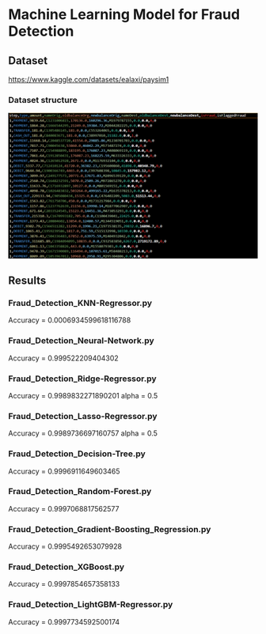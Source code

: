 # Machine Learning Model for Fraud Detection

## Dataset

https://www.kaggle.com/datasets/ealaxi/paysim1

### Dataset structure
![dataset structure](https://github.com/404fafnir/Fraud_Detection_ML/blob/main/img/Dataset_img.png)

## Results

### Fraud_Detection_KNN-Regressor.py
 Accuracy = 0.0006934599618116788 

### Fraud_Detection_Neural-Network.py
 Accuracy = 0.999522209404302

### Fraud_Detection_Ridge-Regressor.py
 Accuracy = 0.9989832271890201
 alpha = 0.5

### Fraud_Detection_Lasso-Regressor.py
 Accuracy = 0.9989736697160757
 alpha = 0.5

### Fraud_Detection_Decision-Tree.py
 Accuracy = 0.9996911649603465

### Fraud_Detection_Random-Forest.py
 Accuracy = 0.9997068817562577

### Fraud_Detection_Gradient-Boosting_Regression.py
 Accuracy = 0.9995492653079928

### Fraud_Detection_XGBoost.py
 Accuracy = 0.9997854657358133

### Fraud_Detection_LightGBM-Regressor.py
 Accuracy = 0.9997734592500174


